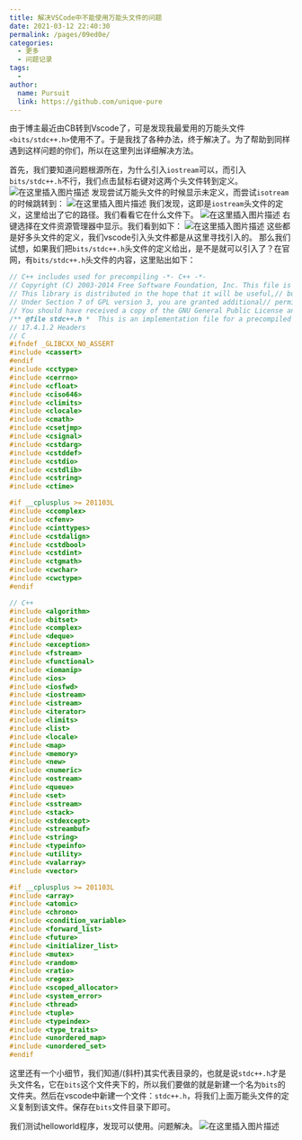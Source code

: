 ```yaml
---
title: 解决VSCode中不能使用万能头文件的问题
date: 2021-03-12 22:40:30
permalink: /pages/09ed0e/
categories:
  - 更多
  - 问题记录
tags:
  - 
author: 
  name: Pursuit
  link: https://github.com/unique-pure
---
```

由于博主最近由CB转到Vscode了，可是发现我最爱用的万能头文件`<bits/stdc++.h>`使用不了。于是我找了各种办法，终于解决了。为了帮助到同样遇到这样问题的你们，所以在这里列出详细解决方法。

 首先，我们要知道问题根源所在，为什么引入`iostream`可以，而引入`bits/stdc++.h`不行，我们点击鼠标右键对这两个头文件转到定义。
![在这里插入图片描述](https://raw.githubusercontent.com/unique-pure/NewPicGoLibrary/main/img/watermark%2Ctype_ZmFuZ3poZW5naGVpdGk%2Cshadow_10%2Ctext_aHR0cHM6Ly9ibG9nLmNzZG4ubmV0L2h6ZjA3MDE%3D%2Csize_16%2Ccolor_FFFFFF%2Ct_70.png)
发现尝试万能头文件的时候显示未定义，而尝试`isotream`的时候跳转到：
![在这里插入图片描述](https://raw.githubusercontent.com/unique-pure/NewPicGoLibrary/main/img/watermark%2Ctype_ZmFuZ3poZW5naGVpdGk%2Cshadow_10%2Ctext_aHR0cHM6Ly9ibG9nLmNzZG4ubmV0L2h6ZjA3MDE%3D%2Csize_16%2Ccolor_FFFFFF%2Ct_70-20240709223937850.png)
我们发现，这即是`iostream`头文件的定义，这里给出了它的路径。我们看看它在什么文件下。
![在这里插入图片描述](https://raw.githubusercontent.com/unique-pure/NewPicGoLibrary/main/img/watermark%2Ctype_ZmFuZ3poZW5naGVpdGk%2Cshadow_10%2Ctext_aHR0cHM6Ly9ibG9nLmNzZG4ubmV0L2h6ZjA3MDE%3D%2Csize_16%2Ccolor_FFFFFF%2Ct_70-20240709223937882.png)
右键选择在文件资源管理器中显示。我们看到如下：
![在这里插入图片描述](https://raw.githubusercontent.com/unique-pure/NewPicGoLibrary/main/img/watermark%2Ctype_ZmFuZ3poZW5naGVpdGk%2Cshadow_10%2Ctext_aHR0cHM6Ly9ibG9nLmNzZG4ubmV0L2h6ZjA3MDE%3D%2Csize_16%2Ccolor_FFFFFF%2Ct_70-20240709223937983.png)
这些都是好多头文件的定义，我们vscode引入头文件都是从这里寻找引入的。
那么我们试想，如果我们把`bits/stdc++.h`头文件的定义给出，是不是就可以引入了？在官网，有`bits/stdc++.h`头文件的内容，这里贴出如下：

```cpp
// C++ includes used for precompiling -*- C++ -*-
// Copyright (C) 2003-2014 Free Software Foundation, Inc. This file is part of the GNU ISO C++ Library.  This library is free// software; you can redistribute it and/or modify it under the// terms of the GNU General Public License as published by the// Free Software Foundation; either version 3, or (at your option)// any later version.
// This library is distributed in the hope that it will be useful,// but WITHOUT ANY WARRANTY; without even the implied warranty of// MERCHANTABILITY or FITNESS FOR A PARTICULAR PURPOSE.  See the// GNU General Public License for more details.
// Under Section 7 of GPL version 3, you are granted additional// permissions described in the GCC Runtime Library Exception, version// 3.1, as published by the Free Software Foundation.
// You should have received a copy of the GNU General Public License and// a copy of the GCC Runtime Library Exception along with this program;// see the files COPYING3 and COPYING.RUNTIME respectively.  If not, see// <http://www.gnu.org/licenses/>.
/** @file stdc++.h *  This is an implementation file for a precompiled header. */
// 17.4.1.2 Headers
// C
#ifndef _GLIBCXX_NO_ASSERT
#include <cassert>
#endif
#include <cctype>
#include <cerrno>
#include <cfloat>
#include <ciso646>
#include <climits>
#include <clocale>
#include <cmath>
#include <csetjmp>
#include <csignal>
#include <cstdarg>
#include <cstddef>
#include <cstdio>
#include <cstdlib>
#include <cstring>
#include <ctime>

#if __cplusplus >= 201103L
#include <ccomplex>
#include <cfenv>
#include <cinttypes>
#include <cstdalign>
#include <cstdbool>
#include <cstdint>
#include <ctgmath>
#include <cwchar>
#include <cwctype>
#endif

// C++
#include <algorithm>
#include <bitset>
#include <complex>
#include <deque>
#include <exception>
#include <fstream>
#include <functional>
#include <iomanip>
#include <ios>
#include <iosfwd>
#include <iostream>
#include <istream>
#include <iterator>
#include <limits>
#include <list>
#include <locale>
#include <map>
#include <memory>
#include <new>
#include <numeric>
#include <ostream>
#include <queue>
#include <set>
#include <sstream>
#include <stack>
#include <stdexcept>
#include <streambuf>
#include <string>
#include <typeinfo>
#include <utility>
#include <valarray>
#include <vector>

#if __cplusplus >= 201103L
#include <array>
#include <atomic>
#include <chrono>
#include <condition_variable>
#include <forward_list>
#include <future>
#include <initializer_list>
#include <mutex>
#include <random>
#include <ratio>
#include <regex>
#include <scoped_allocator>
#include <system_error>
#include <thread>
#include <tuple>
#include <typeindex>
#include <type_traits>
#include <unordered_map>
#include <unordered_set>
#endif


```

这里还有一个小细节，我们知道/(斜杆)其实代表目录的，也就是说`stdc++.h`才是头文件名，它在`bits`这个文件夹下的，所以我们要做的就是新建一个名为`bits`的文件夹。然后在vscode中新建一个文件：`stdc++.h`，将我们上面万能头文件的定义复制到该文件。保存在`bits`文件目录下即可。

我们测试helloworld程序，发现可以使用。问题解决。
![在这里插入图片描述](https://raw.githubusercontent.com/unique-pure/NewPicGoLibrary/main/img/watermark%2Ctype_ZmFuZ3poZW5naGVpdGk%2Cshadow_10%2Ctext_aHR0cHM6Ly9ibG9nLmNzZG4ubmV0L2h6ZjA3MDE%3D%2Csize_16%2Ccolor_FFFFFF%2Ct_70-20240709223938020.png)